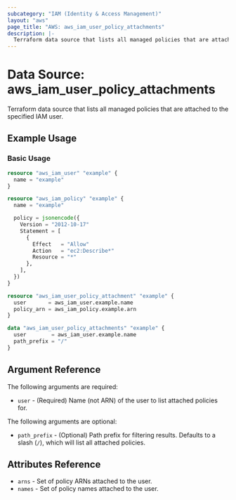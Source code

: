 ```yaml
---
subcategory: "IAM (Identity & Access Management)"
layout: "aws"
page_title: "AWS: aws_iam_user_policy_attachments"
description: |-
  Terraform data source that lists all managed policies that are attached to the specified IAM user.
---
```


# Data Source: aws_iam_user_policy_attachments

Terraform data source that lists all managed policies that are attached to the specified IAM user.

## Example Usage

### Basic Usage

```terraform
resource "aws_iam_user" "example" {
  name = "example"
}

resource "aws_iam_policy" "example" {
  name = "example"

  policy = jsonencode({
    Version = "2012-10-17"
    Statement = [
      {
        Effect   = "Allow"
        Action   = "ec2:Describe*"
        Resource = "*"
      },
    ],
  })
}

resource "aws_iam_user_policy_attachment" "example" {
  user       = aws_iam_user.example.name
  policy_arn = aws_iam_policy.example.arn
}

data "aws_iam_user_policy_attachments" "example" {
  user        = aws_iam_user.example.name
  path_prefix = "/"
}
```

## Argument Reference

The following arguments are required:

* `user` - (Required) Name (not ARN) of the user to list attached policies for.

The following arguments are optional:

* `path_prefix` - (Optional) Path prefix for filtering results. Defaults to a slash (`/`), which will list all attached policies.

## Attributes Reference

* `arns` - Set of policy ARNs attached to the user.
* `names` - Set of policy names attached to the user.

[1]: https://awscli.amazonaws.com/v2/documentation/api/latest/reference/iam/list-attached-user-policies.html
